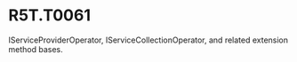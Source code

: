 # R5T.T0061
IServiceProviderOperator, IServiceCollectionOperator, and related extension method bases.
